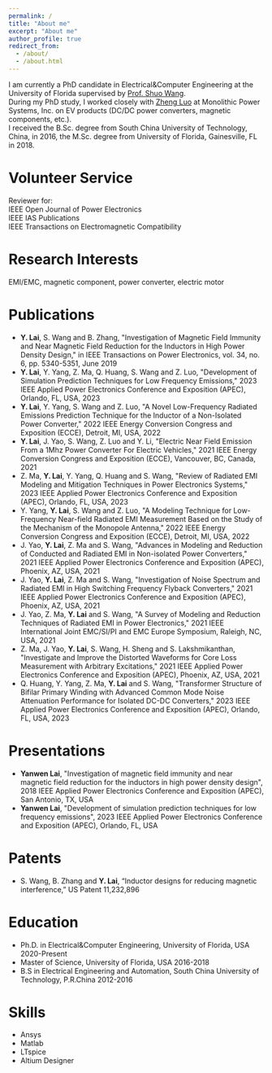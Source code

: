 ```yaml
---
permalink: /
title: "About me"
excerpt: "About me"
author_profile: true
redirect_from: 
  - /about/
  - /about.html
---
```


I am currently a  PhD candidate in Electrical&Computer Engineering at the University of Florida supervised by [Prof. Shuo Wang](https://peeprlgator.github.io/Shuo.Wang/index.html).  
During my PhD study, I worked closely with [Zheng Luo](https://www.linkedin.com/in/zheng-luo-39b7b239/) at Monolithic Power Systems, Inc. on EV products (DC/DC power converters, magnetic components, etc.).  
I received the B.Sc. degree from South China University of Technology, China, in 2016, the M.Sc. degree from University of Florida, Gainesville, FL in 2018.


Volunteer Service
======
Reviewer  for:   
IEEE Open Journal of Power Electronics  
IEEE IAS Publications  
IEEE Transactions on Electromagnetic Compatibility

Research Interests
======
EMI/EMC, magnetic component, power converter, electric motor


Publications
======
* __Y. Lai__, S. Wang and B. Zhang, "Investigation of Magnetic Field Immunity and Near Magnetic Field Reduction for the Inductors in High Power Density Design," in IEEE Transactions on Power Electronics, vol. 34, no. 6, pp. 5340-5351, June 2019
* __Y. Lai__, Y. Yang, Z. Ma, Q. Huang, S. Wang and Z. Luo, "Development of Simulation Prediction Techniques for Low Frequency Emissions," 2023 IEEE Applied Power Electronics Conference and Exposition (APEC), Orlando, FL, USA, 2023
* __Y. Lai__, Y. Yang, S. Wang and Z. Luo, "A Novel Low-Frequency Radiated Emissions Prediction Technique for the Inductor of a Non-Isolated Power Converter," 2022 IEEE Energy Conversion Congress and Exposition (ECCE), Detroit, MI, USA, 2022
* __Y. Lai__, J. Yao, S. Wang, Z. Luo and Y. Li, "Electric Near Field Emission From a 1Mhz Power Converter For Electric Vehicles," 2021 IEEE Energy Conversion Congress and Exposition (ECCE), Vancouver, BC, Canada, 2021
* Z. Ma, __Y. Lai__, Y. Yang, Q. Huang and S. Wang, "Review of Radiated EMI Modeling and Mitigation Techniques in Power Electronics Systems," 2023 IEEE Applied Power Electronics Conference and Exposition (APEC), Orlando, FL, USA, 2023
* Y. Yang, __Y. Lai__, S. Wang and Z. Luo, "A Modeling Technique for Low-Frequency Near-field Radiated EMI Measurement Based on the Study of the Mechanism of the Monopole Antenna," 2022 IEEE Energy Conversion Congress and Exposition (ECCE), Detroit, MI, USA, 2022
* J. Yao, __Y. Lai__, Z. Ma and S. Wang, "Advances in Modeling and Reduction of Conducted and Radiated EMI in Non-isolated Power Converters," 2021 IEEE Applied Power Electronics Conference and Exposition (APEC), Phoenix, AZ, USA, 2021
* J. Yao, __Y. Lai__, Z. Ma and S. Wang, "Investigation of Noise Spectrum and Radiated EMI in High Switching Frequency Flyback Converters," 2021 IEEE Applied Power Electronics Conference and Exposition (APEC), Phoenix, AZ, USA, 2021
* J. Yao, Z. Ma, __Y. Lai__ and S. Wang, "A Survey of Modeling and Reduction Techniques of Radiated EMI in Power Electronics," 2021 IEEE International Joint EMC/SI/PI and EMC Europe Symposium, Raleigh, NC, USA, 2021
* Z. Ma, J. Yao, __Y. Lai__, S. Wang, H. Sheng and S. Lakshmikanthan, "Investigate and Improve the Distorted Waveforms for Core Loss Measurement with Arbitrary Excitations," 2021 IEEE Applied Power Electronics Conference and Exposition (APEC), Phoenix, AZ, USA, 2021
* Q. Huang, Y. Yang, Z. Ma, __Y. Lai__ and S. Wang, "Transformer Structure of Bifilar Primary Winding with Advanced Common Mode Noise Attenuation Performance for Isolated DC-DC Converters," 2023 IEEE Applied Power Electronics Conference and Exposition (APEC), Orlando, FL, USA, 2023


Presentations
======
* __Yanwen Lai__, "Investigation of magnetic field immunity and near magnetic field reduction for the inductors in high power density design", 2018 IEEE Applied Power Electronics Conference and Exposition (APEC), San Antonio, TX, USA
* __Yanwen Lai__, "Development of simulation prediction techniques for low frequency emissions", 2023 IEEE Applied Power Electronics Conference and Exposition (APEC), Orlando, FL, USA
  

Patents
======

* S. Wang, B. Zhang and __Y. Lai__, “Inductor designs for reducing magnetic interference,” US Patent 11,232,896

Education
======
* Ph.D. in Electrical&Computer Engineering, University of Florida, USA 2020-Present
* Master of Science, University of Florida, USA 2016-2018
* B.S in Electrical Engineering and Automation, South China University of Technology, P.R.China 2012-2016 


Skills
======

* Ansys
* Matlab
* LTspice
* Altium Designer



